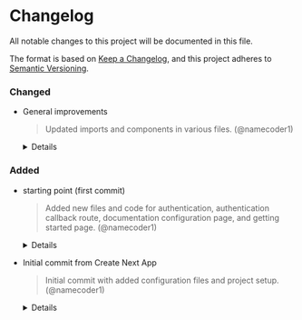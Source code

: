 # Changelog

All notable changes to this project will be documented in this file.

The format is based on [Keep a Changelog](https://keepachangelog.com/en/1.0.0/),
and this project adheres to [Semantic Versioning](https://semver.org/spec/v2.0.0.html).

### Changed

- General improvements
  > Updated imports and components in various files. (@namecoder1)

  <details>
  <summary>Details</summary>

  - **Date:** April 29, 2025 at 11:11 PM
  - **Hash:** `8ff61910e24c08450d0a63ee2228caeadfacc286`
  </details>

### Added

- starting point (first commit)
  > Added new files and code for authentication, authentication callback route, documentation configuration page, and getting started page. (@namecoder1)

  <details>
  <summary>Details</summary>

  - **Date:** April 28, 2025 at 09:35 PM
  - **Hash:** `43f78ee03badc2f270918fff5eb76a41eee14763`
  </details>

- Initial commit from Create Next App
  > Initial commit with added configuration files and project setup. (@namecoder1)

  <details>
  <summary>Details</summary>

  - **Date:** April 28, 2025 at 07:24 PM
  - **Hash:** `d2a15ff107150369572d50489e6fd840314cfb07`
  </details>